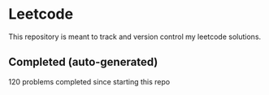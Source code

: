 # Leetcode

This repository is meant to track and version control my leetcode solutions.

## Completed (auto-generated)

120 problems completed since starting this repo
